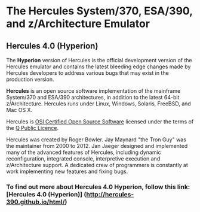 # The Hercules System/370, ESA/390, and z/Architecture Emulator

## Hercules 4.0 (Hyperion)

The **Hyperion** version of Hercules is the official development version of
the Hercules emulator and contains the latest bleeding edge changes made by Hercules
developers to address various bugs that may exist in the production version.

**Hercules** is an open source software implementation of the mainframe
System/370 and ESA/390 architectures, in addition to the latest 64-bit
z/Architecture. Hercules runs under Linux, Windows,
Solaris, FreeBSD,
and Mac OS X.

Hercules is [OSI Certified Open Source Software](http://www.opensource.org/)
licensed under the terms of the [Q Public Licence](http://hercules-390.github.io/html/herclic.html).

Hercules was created by Roger Bowler.
Jay Maynard "the Tron Guy" was the maintainer from 2000 to 2012.
Jan Jaeger designed and implemented many of the advanced features of
Hercules, including dynamic reconfiguration, integrated console,
interpretive execution and z/Architecture support. A dedicated crew of
programmers is constantly at work implementing new features and fixing bugs.

### To find out more about Hercules 4.0 Hyperion, follow this link: [Hercules 4.0 (Hyperion)] (http://hercules-390.github.io/html/)
